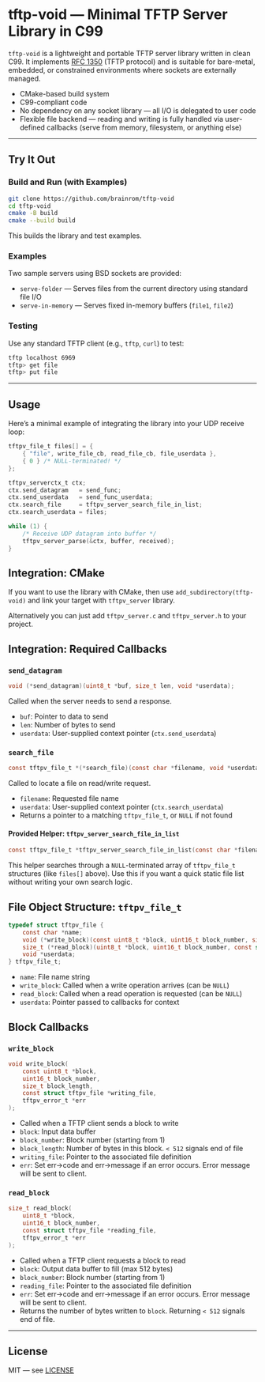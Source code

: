 # tftp-void — Minimal TFTP Server Library in C99

`tftp-void` is a lightweight and portable TFTP server library written in clean C99.
It implements [RFC 1350](https://datatracker.ietf.org/doc/html/rfc1350) (TFTP protocol)
and is suitable for bare-metal, embedded,
or constrained environments where sockets are externally managed.

- CMake-based build system
- C99-compliant code
- No dependency on any socket library — all I/O is delegated to user code
- Flexible file backend — reading and writing is fully handled via user-defined callbacks
(serve from memory, filesystem, or anything else)

---

## Try It Out

### Build and Run (with Examples)

```sh
git clone https://github.com/brainrom/tftp-void
cd tftp-void
cmake -B build
cmake --build build
````

This builds the library and test examples.

### Examples

Two sample servers using BSD sockets are provided:

* `serve-folder` — Serves files from the current directory using standard file I/O
* `serve-in-memory` — Serves fixed in-memory buffers (`file1`, `file2`)

### Testing

Use any standard TFTP client (e.g., `tftp`, `curl`) to test:

```sh
tftp localhost 6969
tftp> get file
tftp> put file
```

---

## Usage

Here’s a minimal example of integrating the library into your UDP receive loop:

```c
tftpv_file_t files[] = {
    { "file", write_file_cb, read_file_cb, file_userdata },
    { 0 } /* NULL-terminated! */
};

tftpv_serverctx_t ctx;
ctx.send_datagram   = send_func;
ctx.send_userdata   = send_func_userdata;
ctx.search_file     = tftpv_server_search_file_in_list;
ctx.search_userdata = files;

while (1) {
    /* Receive UDP datagram into buffer */
    tftpv_server_parse(&ctx, buffer, received);
}
```

## Integration: CMake

If you want to use the library with CMake, then use `add_subdirectory(tftp-void)`
and link your target with `tftpv_server` library.

Alternatively you can just add `tftpv_server.c` and `tftpv_server.h` to your project.


## Integration: Required Callbacks

### `send_datagram`

```c
void (*send_datagram)(uint8_t *buf, size_t len, void *userdata);
```

Called when the server needs to send a response.

* `buf`: Pointer to data to send
* `len`: Number of bytes to send
* `userdata`: User-supplied context pointer (`ctx.send_userdata`)

### `search_file`

```c
const tftpv_file_t *(*search_file)(const char *filename, void *userdata);
```

Called to locate a file on read/write request.

* `filename`: Requested file name
* `userdata`: User-supplied context pointer (`ctx.search_userdata`)
* Returns a pointer to a matching `tftpv_file_t`, or `NULL` if not found

#### Provided Helper: `tftpv_server_search_file_in_list`

```c
const tftpv_file_t *tftpv_server_search_file_in_list(const char *filename, void *userdata);
```

This helper searches through a `NULL`-terminated array of `tftpv_file_t` structures (like `files[]` above). Use this if you want a quick static file list without writing your own search logic.

## File Object Structure: `tftpv_file_t`

```c
typedef struct tftpv_file {
    const char *name;
    void (*write_block)(const uint8_t *block, uint16_t block_number, size_t block_length, const struct tftpv_file *writing_file, tftpv_error_t *err);
    size_t (*read_block)(uint8_t *block, uint16_t block_number, const struct tftpv_file *reading_file, tftpv_error_t *err);
    void *userdata;
} tftpv_file_t;
```

* `name`: File name string
* `write_block`: Called when a write operation arrives (can be `NULL`)
* `read_block`: Called when a read operation is requested (can be `NULL`)
* `userdata`: Pointer passed to callbacks for context

## Block Callbacks

### `write_block`

```c
void write_block(
    const uint8_t *block,
    uint16_t block_number,
    size_t block_length,
    const struct tftpv_file *writing_file,
    tftpv_error_t *err
);
```

* Called when a TFTP client sends a block to write
* `block`: Input data buffer
* `block_number`: Block number (starting from 1)
* `block_length`: Number of bytes in this block. `< 512` signals end of file
* `writing_file`: Pointer to the associated file definition
* `err`: Set err->code and err->message if an error occurs. Error message will be sent to client.

### `read_block`

```c
size_t read_block(
    uint8_t *block,
    uint16_t block_number,
    const struct tftpv_file *reading_file,
    tftpv_error_t *err
);
```

* Called when a TFTP client requests a block to read
* `block`: Output data buffer to fill (max 512 bytes)
* `block_number`: Block number (starting from 1)
* `reading_file`: Pointer to the associated file definition
* `err`: Set err->code and err->message if an error occurs. Error message will be sent to client.
* Returns the number of bytes written to `block`. Returning `< 512` signals end of file.

---

## License

MIT — see [LICENSE](LICENSE)


